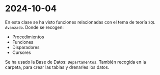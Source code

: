 # 2024-10-04
En esta clase se ha visto funciones relacionadas con el tema de teoría `SQL Avanzado`. Donde se recogen:
- Procedimientos
- Funciones
- Disparadores
- Cursores

Se ha usado la Base de Datos: `Departamentos`. También recogida en la carpeta, para crear las tablas y drenarles los datos.
